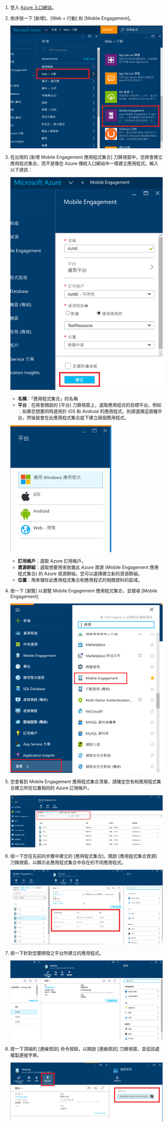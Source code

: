 1. 登入 [Azure 入口網站](https://portal.azure.com)。

2. 依序按一下 [新增]、[Web + 行動] 和 [Mobile Engagement]。

   	![](./media/mobile-engagement-create-app-in-portal-new/browse-azme-extension.png)

3. 在出現的 [新增 Mobile Engagement 應用程式集合] 刀鋒視窗中，您將會建立應用程式集合，而不是像在 Azure 傳統入口網站中一樣建立應用程式。輸入以下資訊：

   	![](./media/mobile-engagement-create-app-in-portal-new/new-azme-app.png)

	- **名稱**：「應用程式集合」的名稱 
	- **平台**︰在將會開啟的 [平台] 刀鋒視窗上，選取應用程式的目標平台。例如︰如果您想要同時適用於 iOS 和 Android 的應用程式，則請選擇這兩種平台，然後就會在此應用程式集合底下建立兩個應用程式。 

   	![](./media/mobile-engagement-create-app-in-portal-new/choose-platform.png)

	- **訂用帳戶**：選取 Azure 訂用帳戶。 
	- **資源群組**︰選取想要用來放置此 Azure 資源 (Mobile Engagement 應用程式集合) 的 Azure 資源群組。您可以選擇建立新的資源群組。  
	- **位置**︰用來儲存此應用程式集合和應用程式的相關資料的區域。

5. 按一下 [瀏覽] 以瀏覽 Mobile Engagement 應用程式集合，並搜尋 [Mobile Engagement]

	![](./media/mobile-engagement-create-app-in-portal-new/browse-mobile-engagement-menu.png)

6. 您會看到 Mobile Engagement 應用程式集合清單，請確定您有和應用程式集合建立所在位置相同的 Azure 訂用帳戶。

	![](./media/mobile-engagement-create-app-in-portal-new/browse-mobile-engagement.png)

7. 按一下您在先前的步驟中建立的 [應用程式集合]，開啟 [應用程式集合資源] 刀鋒視窗，以顯示此應用程式集合中存在的不同應用程式。

	![](./media/mobile-engagement-create-app-in-portal-new/mobile-engagement-app-collection.png)

8. 按一下針對您要開發之平台所建立的應用程式。

	![](./media/mobile-engagement-create-app-in-portal-new/mobile-engagement-app.png)

9. 按一下頂端的 [連線資訊] 命令按鈕，以開啟 [連線資訊] 刀鋒視窗，並從該處複製連接字串。

	![](./media/mobile-engagement-create-app-in-portal-new/app-connection-info.png)

<!---HONumber=AcomDC_0615_2016-->